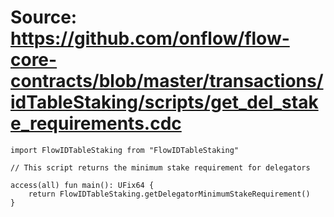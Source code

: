 # Source: https://github.com/onflow/flow-core-contracts/blob/master/transactions/idTableStaking/scripts/get_del_stake_requirements.cdc

```
import FlowIDTableStaking from "FlowIDTableStaking"

// This script returns the minimum stake requirement for delegators

access(all) fun main(): UFix64 {
    return FlowIDTableStaking.getDelegatorMinimumStakeRequirement()
}
```